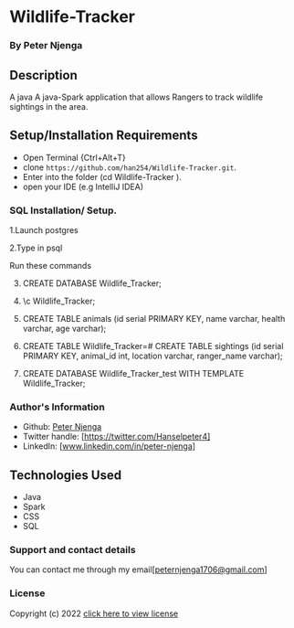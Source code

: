 # Wildlife-Tracker
### By **Peter Njenga**
## Description
A java A java-Spark application that allows Rangers to track wildlife sightings in the area.
## Setup/Installation Requirements
* Open Terminal {Ctrl+Alt+T}
* clone ```https://github.com/han254/Wildlife-Tracker.git```.
* Enter into the folder (cd Wildlife-Tracker ).
* open your IDE (e.g  IntelliJ IDEA)

### SQL Installation/ Setup.
1.Launch postgres

2.Type in psql

Run these commands

3. CREATE DATABASE Wildlife_Tracker;

4. \c Wildlife_Tracker;

5. CREATE TABLE animals (id serial PRIMARY KEY, name varchar, health varchar, age varchar);

6. CREATE TABLE Wildlife_Tracker=# CREATE TABLE sightings (id serial PRIMARY KEY, animal_id int, location varchar, ranger_name varchar);

7. CREATE DATABASE Wildlife_Tracker_test WITH TEMPLATE Wildlife_Tracker;



### Author's Information
* Github: [Peter Njenga](https://github.com/han254)
* Twitter handle: [https://twitter.com/Hanselpeter4]
* LinkedIn: [www.linkedin.com/in/peter-njenga]
## Technologies Used
* Java
* Spark
* CSS
* SQL
### Support and contact details

You can contact me through my email[peternjenga1706@gmail.com]

### License

Copyright (c) 2022 [click here to view license](LICENSE)